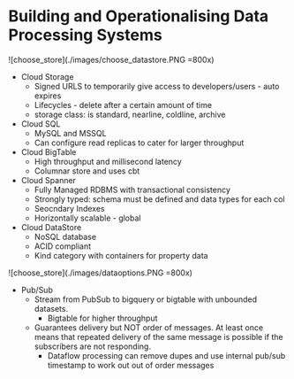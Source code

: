 # Building and Operationalising Data Processing Systems

![choose_store](./images/choose_datastore.PNG =800x)

* Cloud Storage
    * Signed URLS to temporarily give access to developers/users - auto expires
    * Lifecycles - delete after a certain amount of time
    * storage class:  is standard, nearline, coldline, archive
* Cloud SQL
    * MySQL and MSSQL
    * Can configure read replicas to cater for larger throughput
* Cloud BigTable
    * High throughput and millisecond latency
    * Columnar store and uses cbt
* Cloud Spanner
    * Fully Managed RDBMS with transactional consistency
    * Strongly typed: schema must be defined and data types for each col
    * Seocndary Indexes
    * Horizontally scalable - global
* Cloud DataStore
    * NoSQL database
    * ACID compliant
    * Kind category with containers for property data

![choose_store](./images/dataoptions.PNG =800x)

* Pub/Sub
    * Stream from PubSub to bigquery or bigtable with unbounded datasets. 
        * Bigtable for higher throughput
    * Guarantees delivery but NOT order of messages. At least once means that repeated delivery of the same message is possible if the subscribers are not responding.
        * Dataflow processing can remove dupes and use internal pub/sub timestamp to work out out of order messages
    